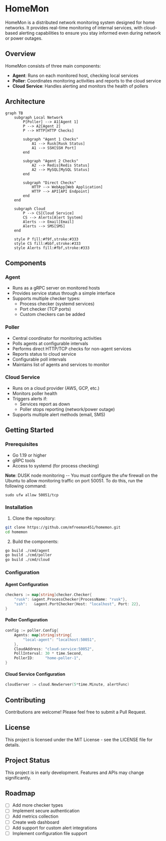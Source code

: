 # HomeMon

HomeMon is a distributed network monitoring system designed for home networks. It provides real-time monitoring of internal services, with cloud-based alerting capabilities to ensure you stay informed even during network or power outages.

## Overview

HomeMon consists of three main components:
- **Agent**: Runs on each monitored host, checking local services
- **Poller**: Coordinates monitoring activities and reports to the cloud service
- **Cloud Service**: Handles alerting and monitors the health of pollers

## Architecture

```mermaid
graph TB
    subgraph Local Network
        P[Poller] --> A1[Agent 1]
        P --> A2[Agent 2]
        P --> HTTP[HTTP Checks]
        
        subgraph "Agent 1 Checks"
            A1 --> Rusk[Rusk Status]
            A1 --> SSH[SSH Port]
        end
        
        subgraph "Agent 2 Checks"
            A2 --> Redis[Redis Status]
            A2 --> MySQL[MySQL Status]
        end
        
        subgraph "Direct Checks"
            HTTP --> WebApp[Web Application]
            HTTP --> API[API Endpoint]
        end
    end
    
    subgraph Cloud
        P --> CS[Cloud Service]
        CS --> Alerts[Alert System]
        Alerts --> Email[Email]
        Alerts --> SMS[SMS]
    end

    style P fill:#f9f,stroke:#333
    style CS fill:#bbf,stroke:#333
    style Alerts fill:#fbf,stroke:#333
```

## Components

### Agent
- Runs as a gRPC server on monitored hosts
- Provides service status through a simple interface
- Supports multiple checker types:
    - Process checker (systemd services)
    - Port checker (TCP ports)
    - Custom checkers can be added

### Poller
- Central coordinator for monitoring activities
- Polls agents at configurable intervals
- Performs direct HTTP/TCP checks for non-agent services
- Reports status to cloud service
- Configurable poll intervals
- Maintains list of agents and services to monitor

### Cloud Service
- Runs on a cloud provider (AWS, GCP, etc.)
- Monitors poller health
- Triggers alerts if:
    - Services report as down
    - Poller stops reporting (network/power outage)
- Supports multiple alert methods (email, SMS)

## Getting Started

### Prerequisites
- Go 1.19 or higher
- gRPC tools
- Access to systemd (for process checking)

**Note**: DUSK node monitoring -- You must configure the ufw firewall on the Ubuntu 
to allow monitoring traffic on port 50051. To do this, run the following command:

```shell
sudo ufw allow 50051/tcp
```

### Installation

1. Clone the repository:
```bash
git clone https://github.com/mfreeman451/homemon.git
cd homemon
```

2. Build the components:
```bash
go build ./cmd/agent
go build ./cmd/poller
go build ./cmd/cloud
```

### Configuration

#### Agent Configuration
```go
checkers := map[string]checker.Checker{
    "rusk": &agent.ProcessChecker{ProcessName: "rusk"},
    "ssh":   &agent.PortChecker{Host: "localhost", Port: 22},
}
```

#### Poller Configuration
```go
config := poller.Config{
    Agents: map[string]string{
        "local-agent": "localhost:50051",
    },
    CloudAddress: "cloud-service:50052",
    PollInterval: 30 * time.Second,
    PollerID:     "home-poller-1",
}
```

#### Cloud Service Configuration
```go
cloudServer := cloud.NewServer(5*time.Minute, alertFunc)
```

## Contributing

Contributions are welcome! Please feel free to submit a Pull Request.

## License

This project is licensed under the MIT License - see the LICENSE file for details.

## Project Status

This project is in early development. Features and APIs may change significantly.

## Roadmap

- [ ] Add more checker types
- [ ] Implement secure authentication
- [ ] Add metrics collection
- [ ] Create web dashboard
- [ ] Add support for custom alert integrations
- [ ] Implement configuration file support